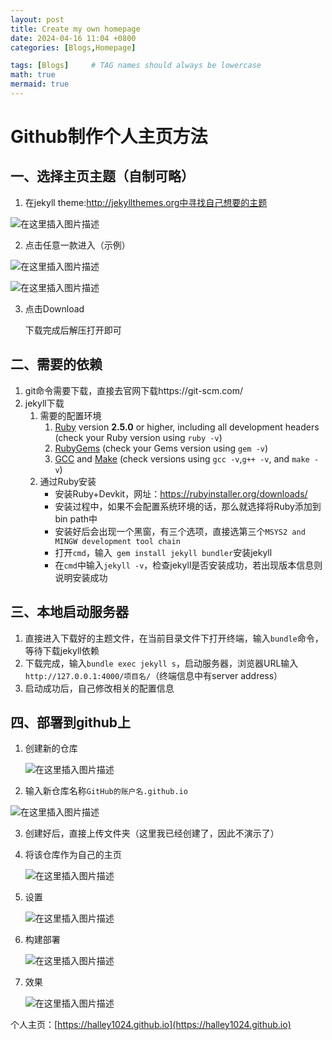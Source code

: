 ```yaml
---
layout: post
title: Create my own homepage
date: 2024-04-16 11:04 +0800
categories: [Blogs,Homepage]

tags: [Blogs]     # TAG names should always be lowercase
math: true
mermaid: true
---
```

# Github制作个人主页方法
## 一、选择主页主题（自制可略）

1. 在jekyll theme:http://jekyllthemes.org中寻找自己想要的主题

![在这里插入图片描述](https://img-blog.csdnimg.cn/direct/9b7d8a6a45d542be8bd273d0a014d53e.png#pic_center)


2. 点击任意一款进入（示例）

   
![在这里插入图片描述](https://img-blog.csdnimg.cn/direct/b0a5d21aa51b405e96e54c136b93f65f.png#pic_center)

  ![在这里插入图片描述](https://img-blog.csdnimg.cn/direct/de7f854cebfe4f7886bac04900bb50ff.png#pic_center)


3. 点击Download

   下载完成后解压打开即可

## 二、需要的依赖

1. git命令需要下载，直接去官网下载https://git-scm.com/
2. jekyll下载
   1. 需要的配置环境
      1. [Ruby](https://www.ruby-lang.org/en/downloads/) version **2.5.0** or higher, including all development headers (check your Ruby version using `ruby -v`)
      2. [RubyGems](https://rubygems.org/pages/download) (check your Gems version using `gem -v`)
      3. [GCC](https://gcc.gnu.org/install/) and [Make](https://www.gnu.org/software/make/) (check versions using `gcc -v`,`g++ -v`, and `make -v`)
   2. 通过Ruby安装
      - 安装Ruby+Devkit，网址：https://rubyinstaller.org/downloads/
      - 安装过程中，如果不会配置系统环境的话，那么就选择将Ruby添加到bin path中
      - 安装好后会出现一个黑窗，有三个选项，直接选第三个``MSYS2 and MINGW development tool chain``
      - 打开`cmd`，输入` gem install jekyll bundler`安装jekyll
      - 在`cmd`中输入`jekyll -v`，检查jekyll是否安装成功，若出现版本信息则说明安装成功

## 三、本地启动服务器

1. 直接进入下载好的主题文件，在当前目录文件下打开终端，输入`bundle`命令，等待下载jekyll依赖
2. 下载完成，输入`bundle exec jekyll s`，启动服务器，浏览器URL输入`http://127.0.0.1:4000/项目名/`（终端信息中有server address）
3. 启动成功后，自己修改相关的配置信息

## 四、部署到github上

1. 创建新的仓库

   ![在这里插入图片描述](https://img-blog.csdnimg.cn/direct/4187717ea36243769e41777f1574f382.png#pic_center)


2. 输入新仓库名称`GitHub的账户名.github.io`

![在这里插入图片描述](https://img-blog.csdnimg.cn/direct/59762de5a16646f2b0e72c6df85e0e98.png#pic_center)



3. 创建好后，直接上传文件夹（这里我已经创建了，因此不演示了）
4. 将该仓库作为自己的主页

   ![在这里插入图片描述](https://img-blog.csdnimg.cn/direct/df1d2d2bd2c941889b6e1d22ed8cc1d1.png#pic_center)

5. 设置

   ![在这里插入图片描述](https://img-blog.csdnimg.cn/direct/78af4532f45d4f02984289d4a11f90dc.png#pic_center)

6. 构建部署

   ![在这里插入图片描述](https://img-blog.csdnimg.cn/direct/4e24d423476f417398600fab8fb2f0a9.png#pic_center)


7. 效果

   ![在这里插入图片描述](https://img-blog.csdnimg.cn/direct/8c98a36a1d734d19a62219aaa1a1870b.png#pic_center)


个人主页：[https://halley1024.github.io](https://halley1024.github.io)
